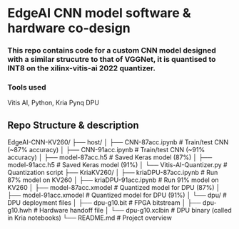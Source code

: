 # EdgeAI CNN model software & hardware co-design

### This repo contains code for a custom CNN model designed with a similar strucutre to that of VGGNet, it is quantised to INT8 on the xilinx-vitis-ai 2022 quantizer. 

### Tools used
Vitis AI, Python, Kria Pynq DPU

## Repo Structure & description

EdgeAI-CNN-KV260/
├── host/
│   ├── CNN-87acc.ipynb         # Train/test CNN (~87% accuracy)
│   ├── CNN-91acc.ipynb         # Train/test CNN (~91% accuracy)
│   ├── model-87acc.h5          # Saved Keras model (87%)
│   ├── model-91acc.h5          # Saved Keras model (91%)
│   └── Vitis-AI-Quantizer.py   # Quantization script
├── KriaKV260/
│   ├── kriaDPU-87acc.ipynb     # Run 87% model on KV260
│   ├── kriaDPU-91acc.ipynb     # Run 91% model on KV260
│   ├── model-87acc.xmodel      # Quantized model for DPU (87%)
│   ├── model-91acc.xmodel      # Quantized model for DPU (91%)
│   └── dpu/                    # DPU deployment files
│       ├── dpu-g10.bit         # FPGA bitstream
│       ├── dpu-g10.hwh         # Hardware handoff file
│       └── dpu-g10.xclbin      # DPU binary (called in Kria notebooks)
└── README.md                   # Project overview
